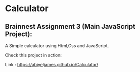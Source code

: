 # Calculator

## Brainnest Assignment 3 (Main JavaScript Project):

A Simple calculator using Html,Css and JavaScript.

Check this project in action:

Link : https://abiyeljames.github.io/Calculator/
